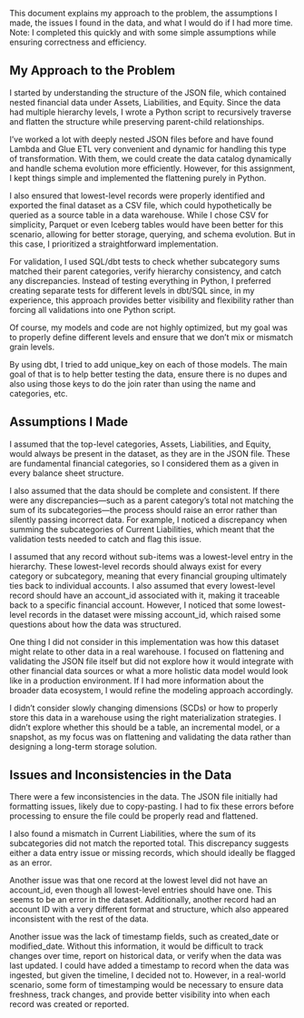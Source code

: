 This document explains my approach to the problem, the assumptions I made, the issues I found in the data, and what I would do if I had more time.
Note: I completed this quickly and with some simple assumptions while ensuring correctness and efficiency.

## My Approach to the Problem

I started by understanding the structure of the JSON file, which contained nested financial data under Assets, Liabilities, and Equity. Since the data had multiple hierarchy levels, I wrote a Python script to recursively traverse and flatten the structure while preserving parent-child relationships.

I’ve worked a lot with deeply nested JSON files before and have found Lambda and Glue ETL very convenient and dynamic for handling this type of transformation. 
With them, we could create the data catalog dynamically and handle schema evolution more efficiently. However, for this assignment, I kept things simple and implemented the flattening purely in Python.

I also ensured that lowest-level records were properly identified and exported the final dataset as a CSV file, which could hypothetically be queried as a source table in a data warehouse. 
While I chose CSV for simplicity, Parquet or even Iceberg tables would have been better for this scenario, allowing for better storage, querying, and schema evolution. But in this case, I prioritized a straightforward implementation.

For validation, I used SQL/dbt tests to check whether subcategory sums matched their parent categories, verify hierarchy consistency, and catch any discrepancies. 
Instead of testing everything in Python, I preferred creating separate tests for different levels in dbt/SQL since, in my experience, this approach provides better visibility and flexibility rather than forcing all validations into one Python script.

Of course, my models and code are not highly optimized, but my goal was to properly define different levels and ensure that we don’t mix or mismatch grain levels.

By using dbt, I tried to add unique_key on each of those models. The main goal of that is to help better testing the data, ensure there is no dupes and also using those keys to do the join rater than using the name and categories, etc. 

## Assumptions I Made

I assumed that the top-level categories, Assets, Liabilities, and Equity, would always be present in the dataset, as they are in the JSON file. These are fundamental financial categories, so I considered them as a given in every balance sheet structure.

I also assumed that the data should be complete and consistent. If there were any discrepancies—such as a parent category’s total not matching the sum of its subcategories—the process should raise an error rather than silently passing incorrect data. 
For example, I noticed a discrepancy when summing the subcategories of Current Liabilities, which meant that the validation tests needed to catch and flag this issue.

I assumed that any record without sub-items was a lowest-level entry in the hierarchy. These lowest-level records should always exist for every category or subcategory, meaning that every financial grouping ultimately ties back to individual accounts. 
I also assumed that every lowest-level record should have an account_id associated with it, making it traceable back to a specific financial account. However, I noticed that some lowest-level records in the dataset were missing account_id, which raised some questions about how the data was structured.

One thing I did not consider in this implementation was how this dataset might relate to other data in a real warehouse. I focused on flattening and validating the JSON file itself but did not explore how it would integrate with other financial data sources or what a more holistic data model would look like in a production environment. If I had more information about the broader data ecosystem, I would refine the modeling approach accordingly.

I didn’t consider slowly changing dimensions (SCDs) or how to properly store this data in a warehouse using the right materialization strategies. 
I didn’t explore whether this should be a table, an incremental model, or a snapshot, as my focus was on flattening and validating the data rather than designing a long-term storage solution.

## Issues and Inconsistencies in the Data

There were a few inconsistencies in the data. The JSON file initially had formatting issues, likely due to copy-pasting. I had to fix these errors before processing to ensure the file could be properly read and flattened.

I also found a mismatch in Current Liabilities, where the sum of its subcategories did not match the reported total. This discrepancy suggests either a data entry issue or missing records, which should ideally be flagged as an error.

Another issue was that one record at the lowest level did not have an account_id, even though all lowest-level entries should have one. This seems to be an error in the dataset. 
Additionally, another record had an account ID with a very different format and structure, which also appeared inconsistent with the rest of the data.

Another issue was the lack of timestamp fields, such as created_date or modified_date. Without this information, it would be difficult to track changes over time, report on historical data, or verify when the data was last updated.
I could have added a timestamp to record when the data was ingested, but given the timeline, I decided not to. 
However, in a real-world scenario, some form of timestamping would be necessary to ensure data freshness, track changes, and provide better visibility into when each record was created or reported.

